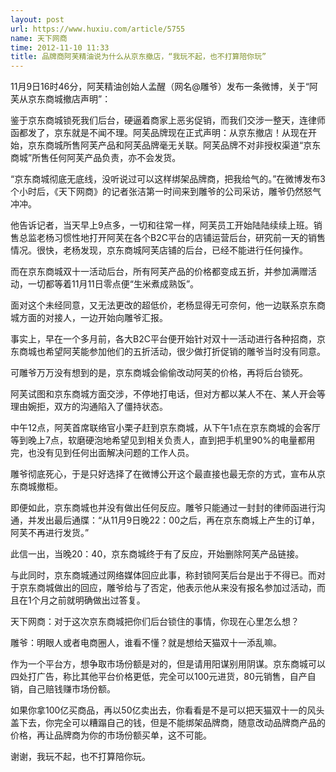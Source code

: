 ```yaml
---
layout: post
url: https://www.huxiu.com/article/5755
name: 天下网商
time: 2012-11-10 11:33
title: 品牌商阿芙精油说为什么从京东撤店，“我玩不起，也不打算陪你玩”
---
```

11月9日16时46分，阿芙精油创始人孟醒（网名@雕爷）发布一条微博，关于“阿芙从京东商城撤店声明”：

鉴于京东商城锁死我们后台，硬逼着商家上恶劣促销，而我们交涉一整天，连律师函都发了，京东就是不闻不理。阿芙品牌现在正式声明：从京东撤店！从现在开始，京东商城所售阿芙产品和阿芙品牌毫无关联。阿芙品牌不对非授权渠道“京东商城”所售任何阿芙产品负责，亦不会发货。

“京东商城彻底无底线，没听说过可以这样绑架品牌商，把我给气的。”在微博发布3个小时后，《天下网商》的记者张洁第一时间来到雕爷的公司采访，雕爷仍然怒气冲冲。

他告诉记者，当天早上9点多，一切和往常一样，阿芙员工开始陆陆续续上班。销售总监老杨习惯性地打开阿芙在各个B2C平台的店铺运营后台，研究前一天的销售情况。很快，老杨发现，京东商城阿芙店铺的后台，已经不能进行任何操作。

而在京东商城双十一活动后台，所有阿芙产品的价格都变成五折，并参加满赠活动，一切都等着11月11日零点便“生米煮成熟饭”。

面对这个未经同意，又无法更改的超低价，老杨显得无可奈何，他一边联系京东商城方面的对接人，一边开始向雕爷汇报。

事实上，早在一个多月前，各大B2C平台便开始针对双十一活动进行各种招商，京东商城也希望阿芙能参加他们的五折活动，很少做打折促销的雕爷当时没有同意。

可雕爷万万没有想到的是，京东商城会偷偷改动阿芙的价格，再将后台锁死。

阿芙试图和京东商城方面交涉，不停地打电话，但对方都以某人不在、某人开会等理由婉拒，双方的沟通陷入了僵持状态。

中午12点，阿芙首席联络官小栗子赶到京东商城，从下午1点在京东商城的会客厅等到晚上7点，软磨硬泡地希望见到相关负责人，直到把手机里90%的电量都用完，也没有见到任何出面解决问题的工作人员。

雕爷彻底死心，于是只好选择了在微博公开这个最直接也最无奈的方式，宣布从京东商城撤柜。

即便如此，京东商城也并没有做出任何反应。雕爷只能通过一封封的律师函进行沟通，并发出最后通牒：“从11月9日晚22：00之后，再在京东商城上产生的订单，阿芙不再进行发货。”

此信一出，当晚20：40，京东商城终于有了反应，开始删除阿芙产品链接。

与此同时，京东商城通过网络媒体回应此事，称封锁阿芙后台是出于不得已。而对于京东商城做出的回应，雕爷给与了否定，他表示他从来没有报名参加过活动，而且在1个月之前就明确做出过答复。

天下网商：对于这次京东商城把你们后台锁住的事情，你现在心里怎么想？

雕爷：明眼人或者电商圈人，谁看不懂？就是想给天猫双十一添乱嘛。

作为一个平台方，想争取市场份额是对的，但是请用阳谋别用阴谋。京东商城可以四处打广告，称比其他平台价格更低，完全可以100元进货，80元销售，自产自销，自己赔钱赚市场份额。

如果你拿100亿买商品，再以50亿卖出去，你看看是不是可以把天猫双十一的风头盖下去，你完全可以糟蹋自己的钱，但是不能绑架品牌商，随意改动品牌商产品的价格，再让品牌商为你的市场份额买单，这不可能。

谢谢，我玩不起，也不打算陪你玩。

